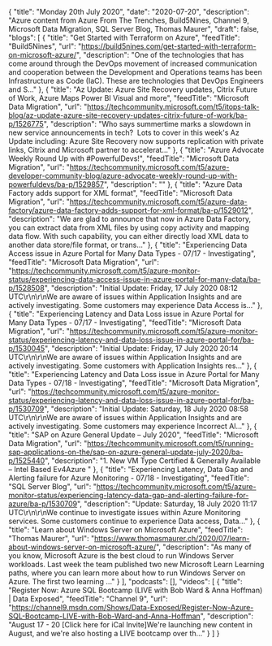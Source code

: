 {
  "title": "Monday 20th July 2020",
  "date": "2020-07-20",
  "description": "Azure content from Azure From The Trenches, Build5Nines, Channel 9, Microsoft Data Migration, SQL Server Blog, Thomas Maurer",
  "draft": false,
  "blogs": [
    {
      "title": "Get Started with Terraform on Azure",
      "feedTitle": "Build5Nines",
      "url": "https://build5nines.com/get-started-with-terraform-on-microsoft-azure/",
      "description": "One of the technologies that has come around through the DevOps movement of increased communication and cooperation between the Development and Operations teams has been Infrastructure as Code (IaC). These are technologies that DevOps Engineers and S..."
    },
    {
      "title": "Az Update: Azure Site Recovery updates, Citrix Future of Work, Azure Maps Power BI Visual and more",
      "feedTitle": "Microsoft Data Migration",
      "url": "https://techcommunity.microsoft.com/t5/itops-talk-blog/az-update-azure-site-recovery-updates-citrix-future-of-work/ba-p/1526775",
      "description": "Who says summertime marks a slowdown in new service announcements in tech?  Lots to cover in this week's Az Update including: Azure Site Recovery now supports replication with private links, Citrix and Microsoft partner to accelerat..."
    },
    {
      "title": "Azure Advocate Weekly Round Up with #PowerfulDevs!",
      "feedTitle": "Microsoft Data Migration",
      "url": "https://techcommunity.microsoft.com/t5/azure-developer-community-blog/azure-advocate-weekly-round-up-with-powerfuldevs/ba-p/1529857",
      "description": ""
    },
    {
      "title": "Azure Data Factory adds support for XML format",
      "feedTitle": "Microsoft Data Migration",
      "url": "https://techcommunity.microsoft.com/t5/azure-data-factory/azure-data-factory-adds-support-for-xml-format/ba-p/1529012",
      "description": "We are glad to announce that now in Azure Data Factory, you can extract data from XML files by using copy activity and mapping data flow. With such capability, you can either directly load XML data to another data store/file format, or trans..."
    },
    {
      "title": "Experiencing Data Access issue in Azure Portal for Many Data Types - 07/17 - Investigating",
      "feedTitle": "Microsoft Data Migration",
      "url": "https://techcommunity.microsoft.com/t5/azure-monitor-status/experiencing-data-access-issue-in-azure-portal-for-many-data/ba-p/1528508",
      "description": "Initial Update: Friday, 17 July 2020 08:12 UTC\r\n\r\nWe are aware of issues within Application Insights and are actively investigating. Some customers may experience Data Access is..."
    },
    {
      "title": "Experiencing Latency and Data Loss issue in Azure Portal for Many Data Types - 07/17 - Investigating",
      "feedTitle": "Microsoft Data Migration",
      "url": "https://techcommunity.microsoft.com/t5/azure-monitor-status/experiencing-latency-and-data-loss-issue-in-azure-portal-for/ba-p/1530045",
      "description": "Initial Update: Friday, 17 July 2020 20:14 UTC\r\n\r\nWe are aware of issues within Application Insights and are actively investigating. Some customers with Application Insights res..."
    },
    {
      "title": "Experiencing Latency and Data Loss issue in Azure Portal for Many Data Types - 07/18 - Investigating",
      "feedTitle": "Microsoft Data Migration",
      "url": "https://techcommunity.microsoft.com/t5/azure-monitor-status/experiencing-latency-and-data-loss-issue-in-azure-portal-for/ba-p/1530709",
      "description": "Initial Update: Saturday, 18 July 2020 08:58 UTC\r\n\r\nWe are aware of issues within Application Insights and are actively investigating. Some customers may experience Incorrect Al..."
    },
    {
      "title": "SAP on Azure General Update – July 2020",
      "feedTitle": "Microsoft Data Migration",
      "url": "https://techcommunity.microsoft.com/t5/running-sap-applications-on-the/sap-on-azure-general-update-july-2020/ba-p/1525440",
      "description": "1. New VM Type Certified & Generally Available – Intel Based Ev4Azure "
    },
    {
      "title": "Experiencing Latency, Data Gap and Alerting failure for Azure Monitoring - 07/18 - Investigating",
      "feedTitle": "SQL Server Blog",
      "url": "https://techcommunity.microsoft.com/t5/azure-monitor-status/experiencing-latency-data-gap-and-alerting-failure-for-azure/ba-p/1530709",
      "description": "Update: Saturday, 18 July 2020 11:17 UTC\r\n\r\nWe continue to investigate issues within Azure Monitoring services. Some customers continue to experience Data access, Data..."
    },
    {
      "title": "Learn about Windows Server on Microsoft Azure",
      "feedTitle": "Thomas Maurer",
      "url": "https://www.thomasmaurer.ch/2020/07/learn-about-windows-server-on-microsoft-azure/",
      "description": "As many of you know, Microsoft Azure is the best cloud to run Windows Server workloads. Last week the team published two new Microsoft Learn Learning paths, where you can learn more about how to run Windows Server on Azure. The first two learning ..."
    }
  ],
  "podcasts": [],
  "videos": [
    {
      "title": "Register Now: Azure SQL Bootcamp (LIVE with Bob Ward & Anna Hoffman) | Data Exposed",
      "feedTitle": "Channel 9",
      "url": "https://channel9.msdn.com/Shows/Data-Exposed/Register-Now-Azure-SQL-Bootcamp-LIVE-with-Bob-Ward-and-Anna-Hoffman",
      "description": "August 17 - 20 [Click here for iCal Invite]We're launching new content in August, and we're also hosting a LIVE bootcamp over th..."
    }
  ]
}